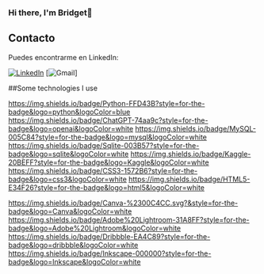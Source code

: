 ### Hi there, I'm Bridget👋

<!--
**BridgetParrott/BridgetParrott** is a ✨ _special_ ✨ repository because its `README.md` (this file) appears on your GitHub profile.

Here are some ideas to get you started:

- 🔭 I’m currently working on ...
- 🌱 I’m currently learning ...
- 👯 I’m looking to collaborate on ...
- 🤔 I’m looking for help with ...
- 💬 Ask me about ...
- 📫 How to reach me: ...
- 😄 Pronouns: ...
- ⚡ Fun fact: ...
-->


## Contacto

Puedes encontrarme en LinkedIn:

[![LinkedIn](https://img.shields.io/badge/LinkedIn-Perfil-blue)](https://www.linkedin.com/in/bridget-parrott-b9004823b/)
[![Gmail](https://img.shields.io/badge/Gmail-D14836?style=for-the-badge&logo=gmail&logoColor=white)] 


##Some technologies I use

https://img.shields.io/badge/Python-FFD43B?style=for-the-badge&logo=python&logoColor=blue
https://img.shields.io/badge/ChatGPT-74aa9c?style=for-the-badge&logo=openai&logoColor=white
https://img.shields.io/badge/MySQL-005C84?style=for-the-badge&logo=mysql&logoColor=white
https://img.shields.io/badge/Sqlite-003B57?style=for-the-badge&logo=sqlite&logoColor=white
	https://img.shields.io/badge/Kaggle-20BEFF?style=for-the-badge&logo=Kaggle&logoColor=white
 https://img.shields.io/badge/CSS3-1572B6?style=for-the-badge&logo=css3&logoColor=white
 https://img.shields.io/badge/HTML5-E34F26?style=for-the-badge&logo=html5&logoColor=white

https://img.shields.io/badge/Canva-%2300C4CC.svg?&style=for-the-badge&logo=Canva&logoColor=white
https://img.shields.io/badge/Adobe%20Lightroom-31A8FF?style=for-the-badge&logo=Adobe%20Lightroom&logoColor=white
https://img.shields.io/badge/Dribbble-EA4C89?style=for-the-badge&logo=dribbble&logoColor=white
https://img.shields.io/badge/Inkscape-000000?style=for-the-badge&logo=Inkscape&logoColor=white
